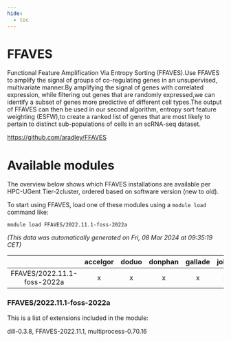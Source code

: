 ```yaml
---
hide:
  - toc
---
```


FFAVES
======


Functional Feature Amplification Via Entropy Sorting (FFAVES).Use FFAVES to amplify the signal of groups of co-regulating genes in an unsupervised, multivariate manner.By amplifying the signal of genes with correlated expression, while filtering out genes that are randomly expressed,we can identify a subset of genes more predictive of different cell types.The output of FFAVES can then be used in our second algorithm, entropy sort feature weighting (ESFW),to create a ranked list of genes that are most likely to pertain to distinct sub-populations of cells in an scRNA-seq dataset.

https://github.com/aradley/FFAVES
# Available modules


The overview below shows which FFAVES installations are available per HPC-UGent Tier-2cluster, ordered based on software version (new to old).

To start using FFAVES, load one of these modules using a `module load` command like:

```shell
module load FFAVES/2022.11.1-foss-2022a
```

*(This data was automatically generated on Fri, 08 Mar 2024 at 09:35:19 CET)*  

| |accelgor|doduo|donphan|gallade|joltik|skitty|
| :---: | :---: | :---: | :---: | :---: | :---: | :---: |
|FFAVES/2022.11.1-foss-2022a|x|x|x|x|x|x|


### FFAVES/2022.11.1-foss-2022a

This is a list of extensions included in the module:

dill-0.3.8, FFAVES-2022.11.1, multiprocess-0.70.16